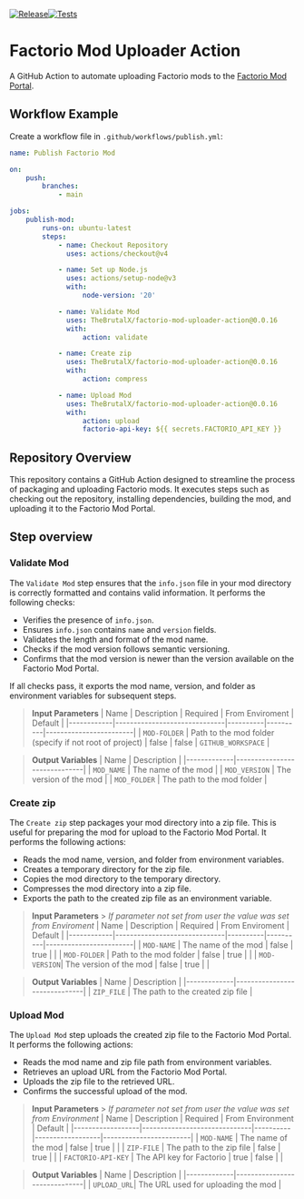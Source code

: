 [![Release](https://github.com/TheBrutalX/factorio-mod-uploader-action/actions/workflows/release.yml/badge.svg)](https://github.com/TheBrutalX/factorio-mod-uploader-action/actions/workflows/release.yml)[![Tests](https://github.com/TheBrutalX/factorio-mod-uploader-action/actions/workflows/tests.yml/badge.svg)](https://github.com/TheBrutalX/factorio-mod-uploader-action/actions/workflows/tests.yml)

# Factorio Mod Uploader Action

A GitHub Action to automate uploading Factorio mods to the [Factorio Mod Portal](https://mods.factorio.com/).

## Workflow Example

Create a workflow file in `.github/workflows/publish.yml`:

```yaml
name: Publish Factorio Mod

on:
    push:
        branches:
            - main

jobs:
    publish-mod:
        runs-on: ubuntu-latest
        steps:
            - name: Checkout Repository
              uses: actions/checkout@v4

            - name: Set up Node.js
              uses: actions/setup-node@v3
              with:
                  node-version: '20'

            - name: Validate Mod
              uses: TheBrutalX/factorio-mod-uploader-action@0.0.16
              with:
                  action: validate

            - name: Create zip
              uses: TheBrutalX/factorio-mod-uploader-action@0.0.16
              with:
                  action: compress

            - name: Upload Mod
              uses: TheBrutalX/factorio-mod-uploader-action@0.0.16
              with:
                  action: upload
                  factorio-api-key: ${{ secrets.FACTORIO_API_KEY }}
```

## Repository Overview

This repository contains a GitHub Action designed to streamline the process of packaging and uploading Factorio mods. It executes steps such as checking out the repository, installing dependencies, building the mod, and uploading it to the Factorio Mod Portal.

## Step overview

### Validate Mod

The `Validate Mod` step ensures that the `info.json` file in your mod directory is correctly formatted and contains valid information. It performs the following checks:

-   Verifies the presence of `info.json`.
-   Ensures `info.json` contains `name` and `version` fields.
-   Validates the length and format of the mod name.
-   Checks if the mod version follows semantic versioning.
-   Confirms that the mod version is newer than the version available on the Factorio Mod Portal.

If all checks pass, it exports the mod name, version, and folder as environment variables for subsequent steps.

> **Input Parameters**
> | Name | Description | Required | From Enviroment | Default |
> |------------|------------------------------|----------|----------|------------------------|
> | `MOD-FOLDER` | Path to the mod folder (specify if not root of project) | false | false | `GITHUB_WORKSPACE` |

> **Output Variables**
> | Name | Description |
> |-------------|------------------------------|
> | `MOD_NAME` | The name of the mod |
> | `MOD_VERSION` | The version of the mod |
> | `MOD_FOLDER` | The path to the mod folder |

### Create zip

The `Create zip` step packages your mod directory into a zip file. This is useful for preparing the mod for upload to the Factorio Mod Portal. It performs the following actions:

-   Reads the mod name, version, and folder from environment variables.
-   Creates a temporary directory for the zip file.
-   Copies the mod directory to the temporary directory.
-   Compresses the mod directory into a zip file.
-   Exports the path to the created zip file as an environment variable.

> **Input Parameters** > _If parameter not set from user the value was set from Enviroment_
> | Name | Description | Required | From Enviroment | Default |
> |------------|------------------------------|----------|----------|------------------------|
> | `MOD-NAME` | The name of the mod | false | true | |
> | `MOD-FOLDER` | Path to the mod folder | false | true | |
> | `MOD-VERSION`| The version of the mod | false | true | |

> **Output Variables**
> | Name | Description |
> |-------------|------------------------------|
> | `ZIP_FILE` | The path to the created zip file |

### Upload Mod

The `Upload Mod` step uploads the created zip file to the Factorio Mod Portal. It performs the following actions:

-   Reads the mod name and zip file path from environment variables.
-   Retrieves an upload URL from the Factorio Mod Portal.
-   Uploads the zip file to the retrieved URL.
-   Confirms the successful upload of the mod.

> **Input Parameters** > _If parameter not set from user the value was set from Environment_
> | Name | Description | Required | From Environment | Default |
> |------------------|------------------------------|----------|------------------|------------------------|
> | `MOD-NAME` | The name of the mod | false | true | |
> | `ZIP-FILE` | The path to the zip file | false | true | |
> | `FACTORIO-API-KEY` | The API key for Factorio | true | false | |

> **Output Variables**
> | Name | Description |
> |-------------|------------------------------|
> | `UPLOAD_URL`| The URL used for uploading the mod |
